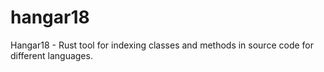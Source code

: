 # hangar18

Hangar18 - Rust tool for indexing classes and methods in source code for different languages.